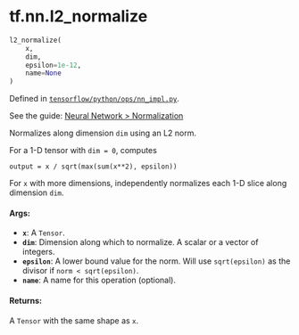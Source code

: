 <div itemscope itemtype="http://developers.google.com/ReferenceObject">
<meta itemprop="name" content="tf.nn.l2_normalize" />
</div>

# tf.nn.l2_normalize

``` python
l2_normalize(
    x,
    dim,
    epsilon=1e-12,
    name=None
)
```



Defined in [`tensorflow/python/ops/nn_impl.py`](https://www.tensorflow.org/code/tensorflow/python/ops/nn_impl.py).

See the guide: [Neural Network > Normalization](../../../../api_guides/python/nn.md#Normalization)

Normalizes along dimension `dim` using an L2 norm.

For a 1-D tensor with `dim = 0`, computes

    output = x / sqrt(max(sum(x**2), epsilon))

For `x` with more dimensions, independently normalizes each 1-D slice along
dimension `dim`.

#### Args:

* <b>`x`</b>: A `Tensor`.
* <b>`dim`</b>: Dimension along which to normalize.  A scalar or a vector of
    integers.
* <b>`epsilon`</b>: A lower bound value for the norm. Will use `sqrt(epsilon)` as the
    divisor if `norm < sqrt(epsilon)`.
* <b>`name`</b>: A name for this operation (optional).


#### Returns:

A `Tensor` with the same shape as `x`.